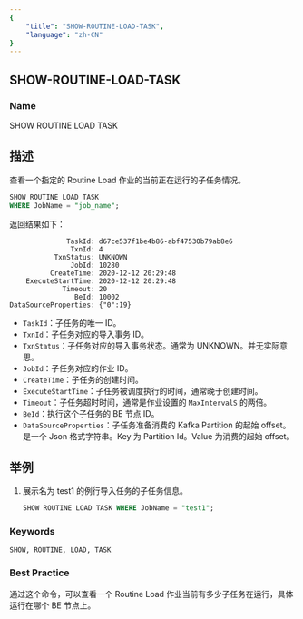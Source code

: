 ```yaml
---
{
    "title": "SHOW-ROUTINE-LOAD-TASK",
    "language": "zh-CN"
}
---
```


## SHOW-ROUTINE-LOAD-TASK

### Name

SHOW ROUTINE LOAD TASK

## 描述

查看一个指定的 Routine Load 作业的当前正在运行的子任务情况。

```sql
SHOW ROUTINE LOAD TASK
WHERE JobName = "job_name";
```

返回结果如下：

```text
              TaskId: d67ce537f1be4b86-abf47530b79ab8e6
               TxnId: 4
           TxnStatus: UNKNOWN
               JobId: 10280
          CreateTime: 2020-12-12 20:29:48
    ExecuteStartTime: 2020-12-12 20:29:48
             Timeout: 20
                BeId: 10002
DataSourceProperties: {"0":19}
```

- `TaskId`：子任务的唯一 ID。
- `TxnId`：子任务对应的导入事务 ID。
- `TxnStatus`：子任务对应的导入事务状态。通常为 UNKNOWN。并无实际意思。
- `JobId`：子任务对应的作业 ID。
- `CreateTime`：子任务的创建时间。
- `ExecuteStartTime`：子任务被调度执行的时间，通常晚于创建时间。
- `Timeout`：子任务超时时间，通常是作业设置的 `MaxIntervalS` 的两倍。
- `BeId`：执行这个子任务的 BE 节点 ID。
- `DataSourceProperties`：子任务准备消费的 Kafka Partition 的起始 offset。是一个 Json 格式字符串。Key 为 Partition Id。Value 为消费的起始 offset。

## 举例

1. 展示名为 test1 的例行导入任务的子任务信息。

    ```sql
    SHOW ROUTINE LOAD TASK WHERE JobName = "test1";
    ```

### Keywords

    SHOW, ROUTINE, LOAD, TASK

### Best Practice

通过这个命令，可以查看一个 Routine Load 作业当前有多少子任务在运行，具体运行在哪个 BE 节点上。
